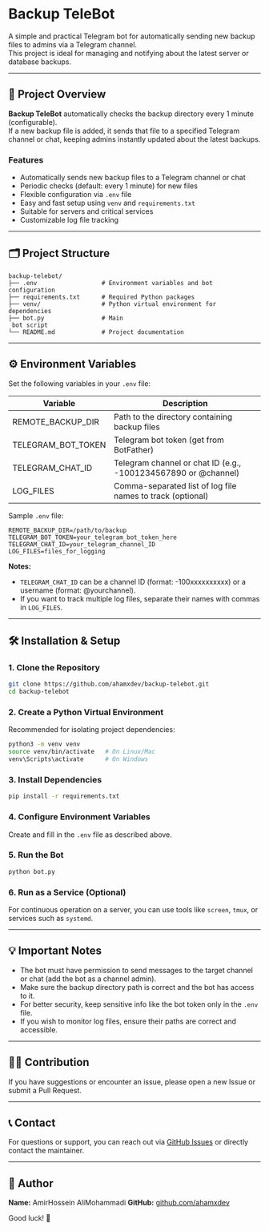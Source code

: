 # Backup TeleBot

A simple and practical Telegram bot for automatically sending new backup files to admins via a Telegram channel.  
This project is ideal for managing and notifying about the latest server or database backups.

---

## 🚀 Project Overview

**Backup TeleBot** automatically checks the backup directory every 1 minute (configurable).  
If a new backup file is added, it sends that file to a specified Telegram channel or chat, keeping admins instantly updated about the latest backups.

### Features

- Automatically sends new backup files to a Telegram channel or chat
- Periodic checks (default: every 1 minute) for new files
- Flexible configuration via `.env` file
- Easy and fast setup using `venv` and `requirements.txt`
- Suitable for servers and critical services
- Customizable log file tracking

---

## 🗂 Project Structure

```
backup-telebot/
├── .env                  # Environment variables and bot configuration
├── requirements.txt      # Required Python packages
├── venv/                 # Python virtual environment for dependencies
├── bot.py                # Main
 bot script
└── README.md             # Project documentation
```

---

## ⚙️ Environment Variables

Set the following variables in your `.env` file:

| Variable             | Description                                                     |
|----------------------|-----------------------------------------------------------------|
| REMOTE_BACKUP_DIR    | Path to the directory containing backup files                   |
| TELEGRAM_BOT_TOKEN   | Telegram bot token (get from BotFather)                         |
| TELEGRAM_CHAT_ID     | Telegram channel or chat ID (e.g., -1001234567890 or @channel)  |
| LOG_FILES            | Comma-separated list of log file names to track (optional)      |

Sample `.env` file:
```env
REMOTE_BACKUP_DIR=/path/to/backup
TELEGRAM_BOT_TOKEN=your_telegram_bot_token_here
TELEGRAM_CHAT_ID=your_telegram_channel_ID
LOG_FILES=files_for_logging
```

**Notes:**
- `TELEGRAM_CHAT_ID` can be a channel ID (format: -100xxxxxxxxxx) or a username (format: @yourchannel).
- If you want to track multiple log files, separate their names with commas in `LOG_FILES`.

---

## 🛠 Installation & Setup

### 1. Clone the Repository

```bash
git clone https://github.com/ahamxdev/backup-telebot.git
cd backup-telebot
```

### 2. Create a Python Virtual Environment

Recommended for isolating project dependencies:

```bash
python3 -m venv venv
source venv/bin/activate   # On Linux/Mac
venv\Scripts\activate      # On Windows
```

### 3. Install Dependencies

```bash
pip install -r requirements.txt
```

### 4. Configure Environment Variables

Create and fill in the `.env` file as described above.

### 5. Run the Bot

```bash
python bot.py
```

### 6. Run as a Service (Optional)

For continuous operation on a server, you can use tools like `screen`, `tmux`, or services such as `systemd`.

---

## 💡 Important Notes

- The bot must have permission to send messages to the target channel or chat (add the bot as a channel admin).
- Make sure the backup directory path is correct and the bot has access to it.
- For better security, keep sensitive info like the bot token only in the `.env` file.
- If you wish to monitor log files, ensure their paths are correct and accessible.

---

## 🧑‍💻 Contribution

If you have suggestions or encounter an issue, please open a new Issue or submit a Pull Request.

---

## 📞 Contact

For questions or support, you can reach out via [GitHub Issues](https://github.com/ahamxdev/backup-telebot/issues) or directly contact the maintainer.

---

## 👤 Author

**Name:** AmirHossein AliMohammadi
**GitHub:** [github.com/ahamxdev](https://github.com/ahamxdev)

Good luck! 🚀
